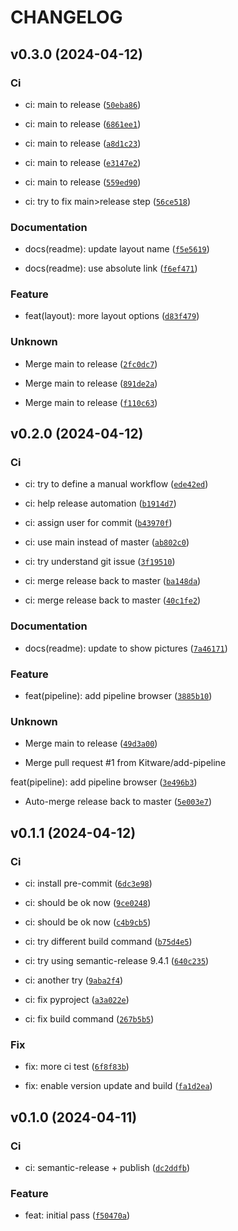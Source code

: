 # CHANGELOG



## v0.3.0 (2024-04-12)

### Ci

* ci: main to release ([`50eba86`](https://github.com/Kitware/paraview-trame-components/commit/50eba865f2441511e30222250c74c6b14835a220))

* ci: main to release ([`6861ee1`](https://github.com/Kitware/paraview-trame-components/commit/6861ee170b049f0dff3f78c02b8a8647e02969ee))

* ci: main to release ([`a8d1c23`](https://github.com/Kitware/paraview-trame-components/commit/a8d1c23c6c766367907a2af4a40e39f705bef7af))

* ci: main to release ([`e3147e2`](https://github.com/Kitware/paraview-trame-components/commit/e3147e2582c12b621784b43555bbfe539ad8b8e4))

* ci: main to release ([`559ed90`](https://github.com/Kitware/paraview-trame-components/commit/559ed9064ce7e9624b86415c011ef2638ec6e50a))

* ci: try to fix main&gt;release step ([`56ce518`](https://github.com/Kitware/paraview-trame-components/commit/56ce5181d38f58644f00d56b6368a1a92a8eb275))

### Documentation

* docs(readme): update layout name ([`f5e5619`](https://github.com/Kitware/paraview-trame-components/commit/f5e5619143fca640a93967e78141d280ce0f0456))

* docs(readme): use absolute link ([`f6ef471`](https://github.com/Kitware/paraview-trame-components/commit/f6ef471aace6e161ecf045abb8b871fb275713d5))

### Feature

* feat(layout): more layout options ([`d83f479`](https://github.com/Kitware/paraview-trame-components/commit/d83f4794a0fc7dae96061dcd36f9c914a457933f))

### Unknown

* Merge main to release ([`2fc0dc7`](https://github.com/Kitware/paraview-trame-components/commit/2fc0dc7d114c90e4468867cdbe86aa7271ad3d1e))

* Merge main to release ([`891de2a`](https://github.com/Kitware/paraview-trame-components/commit/891de2a4b2e787ebe51ddf83ce06403c409e8d1b))

* Merge main to release ([`f110c63`](https://github.com/Kitware/paraview-trame-components/commit/f110c631a51fe87fba80c67c8e550703c7ebcd83))


## v0.2.0 (2024-04-12)

### Ci

* ci: try to define a manual workflow ([`ede42ed`](https://github.com/Kitware/paraview-trame-components/commit/ede42ed2e6dc762f06cc86cf2333672a5da5ec7c))

* ci: help release automation ([`b1914d7`](https://github.com/Kitware/paraview-trame-components/commit/b1914d74f645b1ba65ecf885409e2c4add6e8930))

* ci: assign user for commit ([`b43970f`](https://github.com/Kitware/paraview-trame-components/commit/b43970f69d7731553f248ba2dbf5c5940b508dbb))

* ci: use main instead of master ([`ab802c0`](https://github.com/Kitware/paraview-trame-components/commit/ab802c0753785ad0ff3fd809feeb62f1c29b5459))

* ci: try understand git issue ([`3f19510`](https://github.com/Kitware/paraview-trame-components/commit/3f19510ac25086a12a23daf5af5101b49a86f3e1))

* ci: merge release back to master ([`ba148da`](https://github.com/Kitware/paraview-trame-components/commit/ba148da2b4207fbf77d9da60ec4766c3437bdb0d))

* ci: merge release back to master ([`40c1fe2`](https://github.com/Kitware/paraview-trame-components/commit/40c1fe29a8d0f23fca7b0f2d887d6518f80c0d3c))

### Documentation

* docs(readme): update to show pictures ([`7a46171`](https://github.com/Kitware/paraview-trame-components/commit/7a4617127737e7760e8b221c9a5b1bf293ae3010))

### Feature

* feat(pipeline): add pipeline browser ([`3885b10`](https://github.com/Kitware/paraview-trame-components/commit/3885b10e29b8dca7d11bce67019fa7a710005d81))

### Unknown

* Merge main to release ([`49d3a00`](https://github.com/Kitware/paraview-trame-components/commit/49d3a007ddcec35b40b6c126c73ed62c65372a95))

* Merge pull request #1 from Kitware/add-pipeline

feat(pipeline): add pipeline browser ([`3e496b3`](https://github.com/Kitware/paraview-trame-components/commit/3e496b3dbabe56dcafa6e8d284341ed0e7fcc976))

* Auto-merge release back to master ([`5e003e7`](https://github.com/Kitware/paraview-trame-components/commit/5e003e701893c6566499b5aebabd7e72b291997f))


## v0.1.1 (2024-04-12)

### Ci

* ci: install pre-commit ([`6dc3e98`](https://github.com/Kitware/paraview-trame-components/commit/6dc3e984ac427219201a89a7a4908706933e68db))

* ci: should be ok now ([`9ce0248`](https://github.com/Kitware/paraview-trame-components/commit/9ce0248862ae1f2e657cf414250f1e3e5775b792))

* ci: should be ok now ([`c4b9cb5`](https://github.com/Kitware/paraview-trame-components/commit/c4b9cb59df38c6f9368465e53f036f1f9b38b336))

* ci: try different build command ([`b75d4e5`](https://github.com/Kitware/paraview-trame-components/commit/b75d4e518e15f80a8c43139426de56b444710f14))

* ci: try using semantic-release 9.4.1 ([`640c235`](https://github.com/Kitware/paraview-trame-components/commit/640c2356459188b11bf800a26ff234d921d4024b))

* ci: another try ([`9aba2f4`](https://github.com/Kitware/paraview-trame-components/commit/9aba2f4147b34855d5931327a61c5a0bf8326d8a))

* ci: fix pyproject ([`a3a022e`](https://github.com/Kitware/paraview-trame-components/commit/a3a022e790a3e8e5c4f6ba35d7138b746321938b))

* ci: fix build command ([`267b5b5`](https://github.com/Kitware/paraview-trame-components/commit/267b5b5dca947d66aa812758786a26ee9e0d6b40))

### Fix

* fix: more ci test ([`6f8f83b`](https://github.com/Kitware/paraview-trame-components/commit/6f8f83b03f2d811dafef4fec4b21ee72890df635))

* fix: enable version update and build ([`fa1d2ea`](https://github.com/Kitware/paraview-trame-components/commit/fa1d2ea769ac4bfef288502324b1a0280b6cc418))


## v0.1.0 (2024-04-11)

### Ci

* ci: semantic-release + publish ([`dc2ddfb`](https://github.com/Kitware/paraview-trame-components/commit/dc2ddfb9c179b798ca6ad250fa7e7a51e79480de))

### Feature

* feat: initial pass ([`f50470a`](https://github.com/Kitware/paraview-trame-components/commit/f50470a3eaf05d2ec17033f17fb8e670f971d03a))
